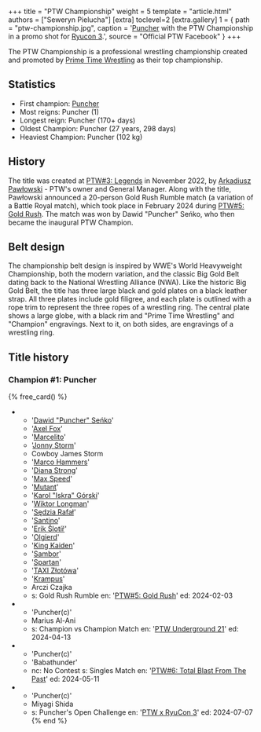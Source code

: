 +++
title = "PTW Championship"
weight = 5
template = "article.html"
authors = ["Seweryn Pielucha"]
[extra]
toclevel=2
[extra.gallery]
1 = { path = "ptw-championship.jpg", caption = '[Puncher](@/w/puncher.md) with the PTW Championship in a promo shot for [Ryucon 3](@/e/ptw/2024-07-07-ptw-x-ryucon.md).', source = "Official PTW Facebook" }
+++

The PTW Championship is a professional wrestling championship created and promoted by [Prime Time Wrestling](@/o/ptw.md) as their top championship.

<!-- more -->

## Statistics

* First champion: [Puncher](@/w/puncher.md)
* Most reigns: Puncher (1)
* Longest reign: Puncher (170+ days)
* Oldest Champion: Puncher (27 years, 298 days)
* Heaviest Champion: Puncher (102 kg)

## History

The title was created at [PTW#3: Legends](@/e/ptw/2022-11-26-ptw-3-legends.md) in November 2022, by [Arkadiusz Pawłowski](@/w/pan-pawlowski.md) - PTW's owner and General Manager.
Along with the title, Pawłowski announced a 20-person Gold Rush Rumble match (a variation of a Battle Royal match), which took place in February 2024 during [PTW#5: Gold Rush](@/e/ptw/2024-02-03-ptw-5-gold-rush.md).
The match was won by Dawid "Puncher" Seńko, who then became the inaugural PTW Champion.

## Belt design

The championship belt design is inspired by WWE's World Heavyweight Championship, both the modern variation, and the classic Big Gold Belt dating back to the National Wrestling Alliance (NWA).
Like the historic Big Gold Belt, the title has three large black and gold plates on a black leather strap.
All three plates include gold filigree, and each plate is outlined with a rope trim to represent the three ropes of a wrestling ring.
The central plate shows a large globe, with a black rim and "Prime Time Wrestling" and "Champion" engravings. Next to it, on both sides, are engravings of a wrestling ring.

## Title history

### Champion #1: Puncher

{% free_card() %}
- - '[Dawid "Puncher" Seńko](@/w/puncher.md)'
  - '[Axel Fox](@/w/axel-fox.md)'
  - '[Marcelito](@/w/marcelito.md)'
  - '[Jonny Storm](@/w/jonny-storm.md)'
  - Cowboy James Storm
  - '[Marco Hammers](@/w/marco-hammers.md)'
  - '[Diana Strong](@/w/diana-strong.md)'
  - '[Max Speed](@/w/max-speed.md)'
  - '[Mutant](@/w/mutant.md)'
  - '[Karol "Iskra" Górski](@/w/iskra.md)'
  - '[Wiktor Longman](@/w/wiktor-longman.md)'
  - '[Sędzia Rafał](@/w/alex-brave.md)'
  - '[Santino](@/w/santino.md)'
  - '[Erik Šlotíř](@/w/erik-slotir.md)'
  - '[Olgierd](@/w/olgierd.md)'
  - '[King Kaiden](@/w/king-kaiden.md)'
  - '[Sambor](@/w/sambor.md)'
  - '[Spartan](@/w/spartan.md)'
  - '[TAXI Złotówa](@/w/taxi-zlotowa.md)'
  - '[Krampus](@/w/krampus.md)'
  - Arczi Czajka
  - s: Gold Rush Rumble
    en: '[PTW#5: Gold Rush](@/e/ptw/2024-02-03-ptw-5-gold-rush.md)'
    ed: 2024-02-03
- - 'Puncher(c)'
  - Marius Al-Ani
  - s: Champion vs Champion Match
    en: '[PTW Underground 21](@/e/ptw/2024-04-13-ptw-underground-21.md)'
    ed: 2024-04-13
- - 'Puncher(c)'
  - 'Babathunder'
  - nc: No Contest
    s: Singles Match
    en: '[PTW#6: Total Blast From The Past](@/e/ptw/2024-05-11-ptw-6.md)'
    ed: 2024-05-11
- - 'Puncher(c)'
  - Miyagi Shida
  - s: Puncher's Open Challenge
    en: '[PTW x RyuCon 3](@/e/ptw/2024-07-07-ptw-x-ryucon.md)'
    ed: 2024-07-07
{% end %}
